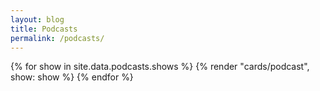 ```yaml
---
layout: blog
title: Podcasts
permalink: /podcasts/
---
```


<div class="grid max-w-lg gap-5 mx-auto mt-12 md:grid-cols-2 lg:grid-cols-3 md:max-w-none">
  {% for show in site.data.podcasts.shows %}
    {% render "cards/podcast", show: show %}
  {% endfor %}
</div>
